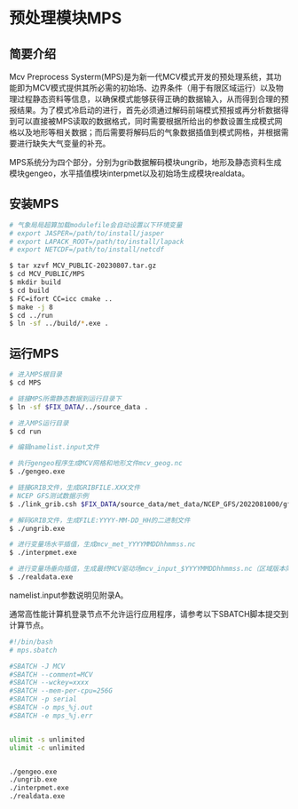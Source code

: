 # 预处理模块MPS
## 简要介绍 

Mcv Preprocess Systerm(MPS)是为新一代MCV模式开发的预处理系统，其功能即为MCV模式提供其所必需的初始场、边界条件（用于有限区域运行）以及物理过程静态资料等信息，以确保模式能够获得正确的数据输入，从而得到合理的预报结果。为了模式冷启动的进行，首先必须通过解码前端模式预报或再分析数据得到可以直接被MPS读取的数据格式，同时需要根据所给出的参数设置生成模式网格以及地形等相关数据；而后需要将解码后的气象数据插值到模式网格，并根据需要进行缺失大气变量的补充。

MPS系统分为四个部分，分别为grib数据解码模块ungrib，地形及静态资料生成模块gengeo，水平插值模块interpmet以及初始场生成模块realdata。

## 安装MPS

```bash
# 气象局局超算加载modulefile会自动设置以下环境变量
# export JASPER=/path/to/install/jasper
# export LAPACK_ROOT=/path/to/install/lapack
# export NETCDF=/path/to/install/netcdf   

$ tar xzvf MCV_PUBLIC-20230807.tar.gz
$ cd MCV_PUBLIC/MPS
$ mkdir build
$ cd build
$ FC=ifort CC=icc cmake ..
$ make -j 8
$ cd ../run
$ ln -sf ../build/*.exe .
```

## 运行MPS

```bash
# 进入MPS根目录
$ cd MPS

# 链接MPS所需静态数据到运行目录下
$ ln -sf $FIX_DATA/../source_data .

# 进入MPS运行目录
$ cd run

# 编辑namelist.input文件

# 执行gengeo程序生成MCV网格和地形文件mcv_geog.nc
$ ./gengeo.exe

# 链接GRIB文件，生成GRIBFILE.XXX文件
# NCEP GFS测试数据示例
$ ./link_grib.csh $FIX_DATA/source_data/met_data/NCEP_GFS/2022081000/gfs.t00z.pgrb2.0p50.f000

# 解码GRIB文件，生成FILE:YYYY-MM-DD_HH的二进制文件
$ ./ungrib.exe

# 进行变量场水平插值，生成mcv_met_YYYYMMDDhhmmss.nc
$ ./interpmet.exe

# 进行变量场垂向插值，生成最终MCV驱动场mcv_input_$YYYYMMDDhhmmss.nc（区域版本同时生成侧边界条件数据）
$ ./realdata.exe
```

namelist.input参数说明见附录A。

通常高性能计算机登录节点不允许运行应用程序，请参考以下SBATCH脚本提交到计算节点。

```bash
#!/bin/bash
# mps.sbatch

#SBATCH -J MCV
#SBATCH --comment=MCV
#SBATCH --wckey=xxxx
#SBATCH --mem-per-cpu=256G
#SBATCH -p serial
#SBATCH -o mps_%j.out
#SBATCH -e mps_%j.err


ulimit -s unlimited
ulimit -c unlimited


./gengeo.exe
./ungrib.exe
./interpmet.exe
./realdata.exe
```



